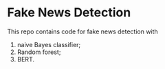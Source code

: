# Fake News Detection
This repo contains code for fake news detection with 
1. naive Bayes classifier;
2. Random forest;
3. BERT.

